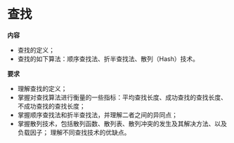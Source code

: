 # 查找
**内容**
- 查找的定义；
- 查找的如下算法：顺序查找法、折半查找法、散列（Hash）技术。

**要求**
- 理解查找的定义；
- 掌握对查找算法进行衡量的一些指标：平均查找长度、成功查找的查找长度、不成功查找的查找长度；
- 掌握顺序查找法和折半查找法，并理解二者之间的异同点；
- 掌握散列技术，包括散列函数、散列表、散列冲突的发生及其解决方法、以及负载因子；
理解不同查找技术的优缺点。
